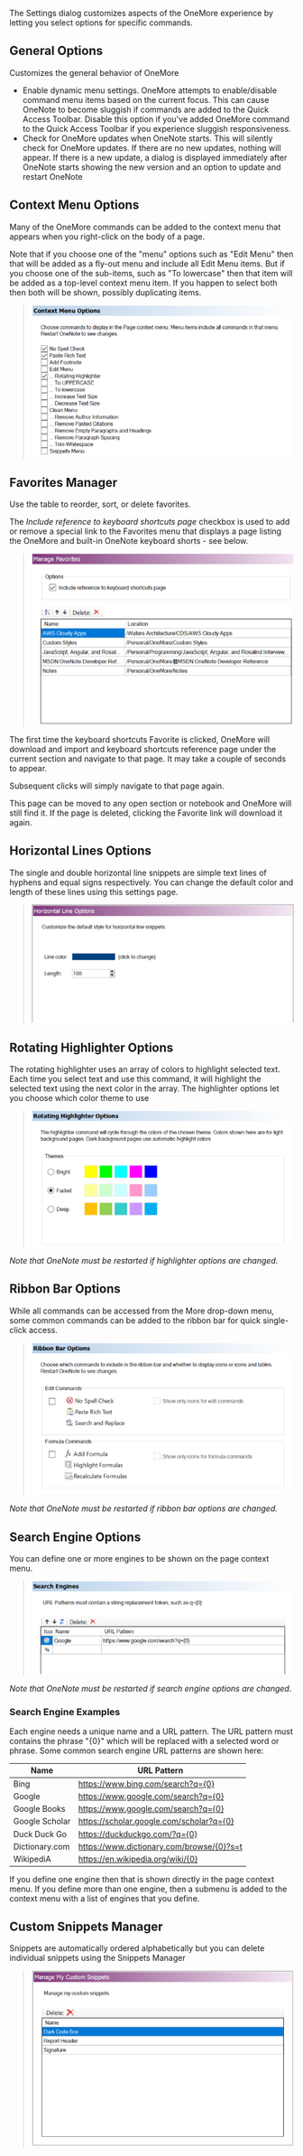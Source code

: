 The Settings dialog customizes aspects of the OneMore experience by letting you select options for specific commands.

## General Options
Customizes the general behavior of OneMore

* Enable dynamic menu settings. OneMore attempts to enable/disable command menu items based on the current focus. This can cause OneNote to become
  sluggish if commands are added to the Quick Access Toolbar. Disable this option if you've added OneMore command to the Quick Access Toolbar if
  you experience sluggish responsiveness.
* Check for OneMore updates when OneNote starts. This will silently check for OneMore updates. If there are no new updates, nothing will appear. If there is a new update, a dialog is displayed immediately after OneNote starts showing the new version and an option to update and restart OneNote

## Context Menu Options
Many of the OneMore commands can be added to the context menu that appears when you right-click on the body of a page.

Note that if you choose one of the "menu" options such as "Edit Menu" then that will be added as a fly-out menu and include all Edit Menu items. But if you choose one of the sub-items, such as "To lowercase" then that item will be added as a top-level context menu item. If you happen to select both then both will be shown, possibly duplicating items.

> ![Context Menu Options](images/ContextMenuSheet.png)

## Favorites Manager
Use the table to reorder, sort, or delete favorites.

The _Include reference to keyboard shortcuts page_ checkbox is used to add or remove a special link to the Favorites menu that displays a page listing the OneMore and built-in OneNote keyboard shorts - see below.

> ![Favorites Manager](images/FavoritesSheet.png)

The first time the keyboard shortcuts Favorite is clicked, OneMore will download and import and keyboard shortcuts reference page under the current section and navigate to that page. It may take a couple of seconds to appear.

Subsequent clicks will simply navigate to that page again.

This page can be moved to any open section or notebook and OneMore will still find it. If the page is deleted, clicking the Favorite link will download it again.

## Horizontal Lines Options
The single and double horizontal line snippets are simple text lines of hyphens and equal signs respectively. You can change the default color and length of these lines using this settings page.

> ![Horizontal Line Options](images/LinesSheet.png)

## Rotating Highlighter Options
The rotating highlighter uses an array of colors to highlight selected text. Each time you select text and use this command, it will highlight the selected text using the next color in the array. The highlighter options let you choose which color theme to use

> ![Highlighter Options](images/HighlighterSheet.png)

_Note that OneNote must be restarted if highlighter options are changed._

## Ribbon Bar Options
While all commands can be accessed from the More drop-down menu, some common commands can be added to the
ribbon bar for quick single-click access.

> ![Ribbon Bar Options](images/RibbonSheet.png)

_Note that OneNote must be restarted if ribbon bar options are changed._

## Search Engine Options
You can define one or more engines to be shown on the page context menu.

> ![Search Engine Options](images/SearchEngineSheet.png)

_Note that OneNote must be restarted if search engine options are changed._

### Search Engine Examples
Each engine needs a unique name and a URL pattern. The URL pattern must contains the phrase "{0}" which will be replaced with a selected word or phrase. Some common search engine URL patterns are shown here:

| Name | URL Pattern |
| ---- | ----------- |
| Bing           | https://www.bing.com/search?q={0} |
| Google         | https://www.google.com/search?q={0} |
| Google Books   | https://www.google.com/search?q={0} |
| Google Scholar | https://scholar.google.com/scholar?q={0} |
| Duck Duck Go   | https://duckduckgo.com/?q={0} |
| Dictionary.com | https://www.dictionary.com/browse/{0}?s=t
| WikipediA      | https://en.wikipedia.org/wiki/{0} |

If you define one engine then that is shown directly in the page context menu. If you define
more than one engine, then a submenu is added to the context menu with a list of engines that
you define.

## Custom Snippets Manager
Snippets are automatically ordered alphabetically but you can delete individual snippets using the Snippets Manager

> ![Snippets Manager](images/SnippetsSheet.png)
